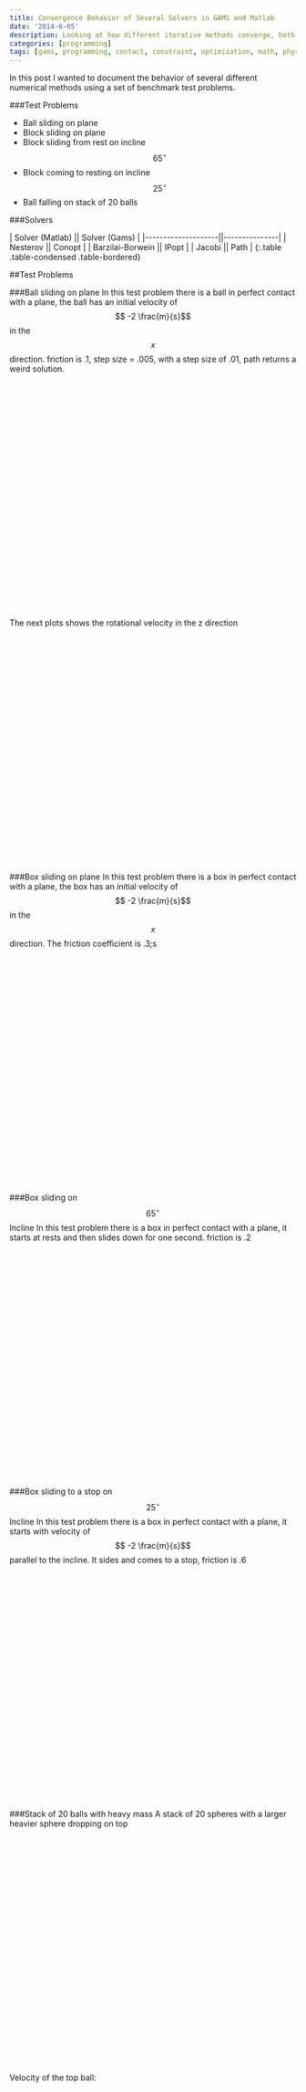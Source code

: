 ```yaml
---
title: Convergence Behavior of Several Solvers in GAMS and Matlab
date: '2014-6-05'
description: Looking at how different iterative methods converge, both in gams and in matlab
categories: [programming]
tags: [gams, programming, contact, constraint, optimization, math, physics]
---
```



In this post I wanted to document the behavior of several different numerical methods using a set of benchmark test problems. 

###Test Problems

 - Ball sliding on plane
 - Block sliding on plane
 - Block sliding from rest on incline $$65^\circ$$
 - Block coming to resting on incline $$25^\circ$$
 - Ball falling on stack of 20 balls

###Solvers

| Solver (Matlab)    || Solver (Gams) |
|--------------------||---------------|
| Nesterov           || Conopt        |
| Barzilai-Borwein   || IPopt         |
| Jacobi             || Path          |
{:.table .table-condensed .table-bordered}

##Test Problems

###Ball sliding on plane
In this test problem there is a ball in perfect contact with a plane, the ball has an initial velocity of $$ -2 \frac{m}{s}$$ in the $$x$$ direction. friction is .1, step size = .005, with a step size of .01, path returns a weird solution.

<script type="text/javascript">
$(function () {
        $('#ball_rolling_vx').highcharts({
        	chart: {zoomType: 'xy'},
            title: {
                text: 'Ball X Velocity',
                x: -20 //center
            },
            subtitle: {
                text: 'Chrono::Engine - Matlab Interface',
                x: -20
            },
            xAxis: {
            	title: {text: 'Time [s]'},
                categories: [0.01,0.02,0.03,0.04,0.05,0.06,0.07,0.08,0.09,0.1,0.11,0.12,0.13,0.14,0.15,0.16,0.17,0.18,0.19,0.2,0.21,0.22,0.23,0.24,0.25,0.26,0.27,0.28,0.29,0.3,0.31,0.32,0.33,0.34,0.35,0.36,0.37,0.38,0.39,0.4,0.41,0.42,0.43,0.44,0.45,0.46,0.47,0.48,0.49,0.5,0.51,0.52,0.53,0.54,0.55,0.56,0.57,0.58,0.59,0.6,0.61,0.62,0.63,0.64,0.65,0.66,0.67,0.68,0.69,0.7,0.71,0.72,0.73,0.74,0.75,0.76,0.77,0.78,0.79,0.8,0.81,0.82,0.83,0.84,0.85,0.86,0.87,0.88,0.89,0.9,0.91,0.92,0.93,0.94,0.95,0.96,0.97,0.98,0.99,1.0],
                labels:{
                step: 4, // this will show every second label
                maxStaggerLines: 1
            }
            },
            yAxis: {
                title: {text: 'Velocity [m/s]'},
                plotLines: [{
                    value: 0,
                    width: 1,
                    color: '#808080'
                }]
            },
            tooltip: {valueSuffix: 'm/s'},
            legend: {
                layout: 'horizontal',
                align: 'center',
                verticalAlign: 'bottom',
                borderWidth: 0
            },

            series: [{
                name: 'Nesterov',
                color: '#556270',
                marker : {enabled : true,radius : 3},
                data: [1.97672,1.97672,1.97672,1.97672,1.95668,1.94639,1.93657,1.92676,1.91696,1.90715,1.89733,1.88753,1.87772,1.86791,1.8581,1.84829,1.83847,1.82867,1.81885,1.80904,1.79923,1.78942,1.77961,1.76981,1.75999,1.75019,1.74037,1.73056,1.72075,1.71428,1.71428,1.71428,1.71428,1.71428,1.71428,1.71428,1.71428,1.71428,1.71428,1.71428,1.71428,1.71428,1.71428,1.71428,1.71428,1.71428,1.71428,1.71428,1.71428,1.71428,1.71428,1.71428,1.71428,1.71428,1.71428,1.71428,1.71428,1.71428,1.71428,1.71428,1.71428,1.71428,1.71428,1.71428,1.71428,1.71428,1.71428,1.71428,1.71428,1.71427,1.71427,1.71427,1.71427,1.71427,1.71427,1.71427,1.71427,1.71427,1.71427,1.71427,1.71427,1.71427,1.71427,1.71427,1.71427,1.71427,1.71427,1.71427,1.71427,1.71427,1.71427,1.71427,1.71427,1.71427,1.71427,1.71427,1.71427,1.71427,1.71427,1.71427]
            }, {
            	name: 'Mosek',
                color: '#C7F464',
                marker : {enabled : true,radius : 3},
                data: [1.97672,1.97672,1.97672,1.97672,1.95669,1.94638,1.93657,1.92676,1.91696,1.90714,1.89734,1.88752,1.87772,1.86791,1.8581,1.84829,1.83847,1.82867,1.81885,1.80904,1.79923,1.78942,1.77961,1.7698,1.75999,1.75018,1.74037,1.73056,1.72075,1.71428,1.71428,1.71428,1.71428,1.71428,1.71428,1.71428,1.71428,1.71428,1.71428,1.71428,1.71428,1.71428,1.71428,1.71428,1.71428,1.71428,1.71428,1.71428,1.71428,1.71428,1.71428,1.71428,1.71428,1.71428,1.71428,1.71428,1.71428,1.71428,1.71428,1.71428,1.71428,1.71428,1.71428,1.71428,1.71428,1.71428,1.71428,1.71428,1.71428,1.71427,1.71427,1.71427,1.71427,1.71427,1.71427,1.71427,1.71427,1.71427,1.71427,1.71427,1.71427,1.71427,1.71427,1.71427,1.71427,1.71427,1.71427,1.71427,1.71427,1.71427,1.71427,1.71427,1.71427,1.71427,1.71427,1.71427,1.71427,1.71427,1.71427,1.71427]
            }, {
                name: 'Gurobi',
                color: '#4ECDC4',
                marker : {enabled : true,radius : 3},
                data: [1.97673,1.97673,1.97673,1.97673,1.95675,1.94636,1.93661,1.92671,1.91695,1.90717,1.89734,1.88753,1.87771,1.86794,1.8581,1.84829,1.8385,1.82865,1.8188,1.80907,1.79923,1.7894,1.77952,1.76987,1.75998,1.7502,1.74034,1.73049,1.72078,1.71427,1.71428,1.71428,1.71428,1.71428,1.71428,1.71428,1.71428,1.71428,1.71428,1.71428,1.71428,1.71428,1.71428,1.71428,1.71428,1.71428,1.71428,1.71428,1.71428,1.71428,1.71428,1.71428,1.71428,1.71428,1.71428,1.71428,1.71428,1.71428,1.71428,1.71428,1.71428,1.71428,1.71428,1.71428,1.71428,1.71428,1.71428,1.71428,1.71428,1.71427,1.71427,1.71427,1.71427,1.71427,1.71427,1.71427,1.71427,1.71427,1.71427,1.71427,1.71427,1.71427,1.71427,1.71427,1.71427,1.71427,1.71427,1.71427,1.71427,1.71427,1.71427,1.71427,1.71427,1.71427,1.71427,1.71427,1.71427,1.71427,1.71427,1.71427]
            }, {
                name: 'Conopt',
                color: '#FF6B6B',
                marker : {enabled : true,radius : 3},
                data: [1.97672,1.97669,1.97665,1.97662,1.94891,1.94889,1.92854,1.9285,1.91082,1.91079,1.88579,1.88575,1.88571,1.86805,1.85191,1.85187,1.83968,1.83138,1.82023,1.81155,1.80072,1.79176,1.78118,1.77201,1.76162,1.74948,1.73981,1.73,1.72019,1.71428,1.71428,1.71428,1.71428,1.71428,1.71428,1.71428,1.71428,1.71428,1.71428,1.71428,1.71428,1.71428,1.71428,1.71428,1.71428,1.71428,1.71428,1.71428,1.71428,1.71428,1.71428,1.71428,1.71428,1.71428,1.71428,1.71428,1.71428,1.71428,1.71428,1.71428,1.71428,1.71428,1.71428,1.71428,1.71428,1.71428,1.71428,1.71427,1.71427,1.71427,1.71427,1.71427,1.71427,1.71427,1.71427,1.71427,1.71427,1.71427,1.71427,1.71427,1.71427,1.71427,1.71427,1.71427,1.71427,1.71427,1.71427,1.71427,1.71427,1.71427,1.71427,1.71427,1.71427,1.71427,1.71427,1.71427,1.71427,1.71427,1.71427,1.71427]
            }, {
              name: 'Ipopt',
                color: '#ECD078',
                marker : {enabled : true,radius : 3},
                data: [1.97672,1.9767,1.97668,1.97666,1.94896,1.94894,1.9286,1.92858,1.9109,1.91088,1.8859,1.88588,1.88586,1.86817,1.8521,1.85208,1.8398,1.83161,1.82037,1.81179,1.8009,1.79201,1.78138,1.77226,1.76182,1.74971,1.74004,1.73023,1.72042,1.71428,1.71428,1.71428,1.71428,1.71428,1.71428,1.71428,1.71428,1.71428,1.71428,1.71428,1.71428,1.71428,1.71428,1.71428,1.71428,1.71428,1.71428,1.71428,1.71428,1.71427,1.71427,1.71427,1.71427,1.71427,1.71427,1.71427,1.71427,1.71427,1.71427,1.71427,1.71427,1.71427,1.71427,1.71427,1.71427,1.71427,1.71427,1.71427,1.71427,1.71427,1.71427,1.71427,1.71427,1.71427,1.71427,1.71427,1.71427,1.71427,1.71427,1.71427,1.71427,1.71427,1.71427,1.71427,1.71427,1.71427,1.71427,1.71427,1.71427,1.71427,1.71427,1.71427,1.71427,1.71427,1.71427,1.71427,1.71427,1.71427,1.71427,1.71427]
            }, {
                name: 'Path',
                color: '#FFFFFF',
                marker : {enabled : true,radius : 3},
                data: [1.97672,1.97672,1.97672,1.97671,1.95667,1.94638,1.93657,1.92676,1.91694,1.90714,1.89733,1.88752,1.87771,1.8679,1.85809,1.84827,1.83846,1.82865,1.81885,1.80903,1.79922,1.78941,1.7796,1.76979,1.75998,1.75017,1.74036,1.73055,1.72074,1.71428,1.71428,1.71428,1.71428,1.71428,1.71428,1.71428,1.71428,1.71428,1.71428,1.71428,1.71428,1.71428,1.71428,1.71428,1.71428,1.71428,1.71428,1.71428,1.71428,1.71428,1.71428,1.71428,1.71428,1.71428,1.71428,1.71428,1.71428,1.71428,1.71428,1.71428,1.71428,1.71428,1.71427,1.71427,1.71427,1.71427,1.71427,1.71427,1.71427,1.71427,1.71427,1.71427,1.71427,1.71427,1.71427,1.71427,1.71427,1.71427,1.71427,1.71427,1.71427,1.71427,1.71427,1.71427,1.71427,1.71427,1.71427,1.71427,1.71427,1.71427,1.71427,1.71427,1.71427,1.71427,1.71427,1.71427,1.71427,1.71427,1.71427,1.71427]
            }

            ]
        });
    });
</script>
<div id="ball_rolling_vx" style="min-width: 310px; height: 400px; margin: 0 auto"></div>


The next plots shows the rotational velocity in the z direction

<script type="text/javascript">
$(function () {
        $('#ball_rolling_wz').highcharts({
        	chart: {zoomType: 'xy'},
            title: {
                text: 'Ball Rotational Velocity',
                x: -20 //center
            },
            subtitle: {
                text: 'Chrono::Engine - Matlab Interface',
                x: -20
            },
            xAxis: {
            	title: {text: 'Time [s]'},
                categories: [0.01,0.02,0.03,0.04,0.05,0.06,0.07,0.08,0.09,0.1,0.11,0.12,0.13,0.14,0.15,0.16,0.17,0.18,0.19,0.2,0.21,0.22,0.23,0.24,0.25,0.26,0.27,0.28,0.29,0.3,0.31,0.32,0.33,0.34,0.35,0.36,0.37,0.38,0.39,0.4,0.41,0.42,0.43,0.44,0.45,0.46,0.47,0.48,0.49,0.5,0.51,0.52,0.53,0.54,0.55,0.56,0.57,0.58,0.59,0.6,0.61,0.62,0.63,0.64,0.65,0.66,0.67,0.68,0.69,0.7,0.71,0.72,0.73,0.74,0.75,0.76,0.77,0.78,0.79,0.8,0.81,0.82,0.83,0.84,0.85,0.86,0.87,0.88,0.89,0.9,0.91,0.92,0.93,0.94,0.95,0.96,0.97,0.98,0.99,1.0],
                labels:{
                step: 4, // this will show every second label
                maxStaggerLines: 1
            }
            },
            yAxis: {
                title: {text: 'Velocity [m/s]'},
                plotLines: [{
                    value: 0,
                    width: 1,
                    color: '#808080'
                }]
            },
            tooltip: {valueSuffix: 'm/s'},
            legend: {
                layout: 'horizontal',
                align: 'center',
                verticalAlign: 'bottom',
                borderWidth: 0
            },

            series: [{
                name: 'Nesterov',
                color: '#556270',
                marker : {enabled : true,radius : 3},
                data: [-0.139654,-0.139654,-0.139654,-0.139654,-0.259903,-0.321678,-0.380548,-0.439421,-0.498259,-0.557105,-0.615985,-0.674837,-0.73368,-0.792542,-0.851381,-0.910269,-0.96913,-1.02798,-1.08685,-1.14572,-1.20457,-1.26344,-1.32228,-1.38113,-1.44001,-1.49885,-1.55777,-1.61658,-1.67544,-1.71428,-1.71428,-1.71428,-1.71428,-1.71428,-1.71428,-1.71428,-1.71428,-1.71428,-1.71428,-1.71428,-1.71428,-1.71428,-1.71428,-1.71428,-1.71428,-1.71428,-1.71428,-1.71428,-1.71428,-1.71428,-1.71428,-1.71428,-1.71428,-1.71428,-1.71428,-1.71428,-1.71428,-1.71428,-1.71428,-1.71428,-1.71428,-1.71428,-1.71428,-1.71428,-1.71428,-1.71428,-1.71428,-1.71428,-1.71428,-1.71427,-1.71427,-1.71427,-1.71427,-1.71427,-1.71427,-1.71427,-1.71427,-1.71427,-1.71427,-1.71427,-1.71427,-1.71427,-1.71427,-1.71427,-1.71427,-1.71427,-1.71427,-1.71427,-1.71427,-1.71427,-1.71427,-1.71427,-1.71427,-1.71427,-1.71427,-1.71427,-1.71427,-1.71427,-1.71427,-1.71427]
            }, {
            	name: 'Mosek',
                color: '#C7F464',
                marker : {enabled : true,radius : 3},
                data: [-0.139662,-0.139662,-0.139662,-0.139663,-0.259881,-0.321698,-0.380555,-0.439415,-0.498253,-0.557135,-0.615975,-0.674839,-0.733695,-0.792529,-0.851394,-0.910216,-0.969131,-1.02798,-1.08685,-1.14572,-1.20457,-1.26344,-1.32228,-1.38114,-1.44002,-1.49887,-1.55774,-1.61658,-1.67544,-1.71428,-1.71428,-1.71428,-1.71428,-1.71428,-1.71428,-1.71428,-1.71428,-1.71428,-1.71428,-1.71428,-1.71428,-1.71428,-1.71428,-1.71428,-1.71428,-1.71428,-1.71428,-1.71428,-1.71428,-1.71428,-1.71428,-1.71428,-1.71428,-1.71428,-1.71428,-1.71428,-1.71428,-1.71428,-1.71428,-1.71428,-1.71428,-1.71428,-1.71428,-1.71428,-1.71428,-1.71428,-1.71428,-1.71428,-1.71428,-1.71427,-1.71427,-1.71427,-1.71427,-1.71427,-1.71427,-1.71427,-1.71427,-1.71427,-1.71427,-1.71427,-1.71427,-1.71427,-1.71427,-1.71427,-1.71427,-1.71427,-1.71427,-1.71427,-1.71427,-1.71427,-1.71427,-1.71427,-1.71427,-1.71427,-1.71427,-1.71427,-1.71427,-1.71427,-1.71427,-1.71427]
            }, {
                name: 'Gurobi',
                color: '#4ECDC4',
                marker : {enabled : true,radius : 3},
                data: [-0.139638,-0.139638,-0.13964,-0.139641,-0.259478,-0.321856,-0.380336,-0.43972,-0.498311,-0.556994,-0.615928,-0.674833,-0.73373,-0.792328,-0.851374,-0.910241,-0.968971,-1.02806,-1.08719,-1.14554,-1.20461,-1.26356,-1.32284,-1.38072,-1.4401,-1.49876,-1.55791,-1.61703,-1.67532,-1.71432,-1.71428,-1.71428,-1.71428,-1.71428,-1.71428,-1.71428,-1.71428,-1.71428,-1.71428,-1.71428,-1.71428,-1.71428,-1.71428,-1.71428,-1.71428,-1.71428,-1.71428,-1.71428,-1.71428,-1.71428,-1.71428,-1.71428,-1.71428,-1.71428,-1.71428,-1.71428,-1.71428,-1.71428,-1.71428,-1.71428,-1.71428,-1.71428,-1.71428,-1.71428,-1.71428,-1.71428,-1.71428,-1.71428,-1.71428,-1.71427,-1.71427,-1.71427,-1.71427,-1.71427,-1.71427,-1.71427,-1.71427,-1.71427,-1.71427,-1.71427,-1.71427,-1.71427,-1.71427,-1.71427,-1.71427,-1.71427,-1.71427,-1.71427,-1.71427,-1.71427,-1.71427,-1.71427,-1.71427,-1.71427,-1.71427,-1.71427,-1.71427,-1.71427,-1.71427,-1.71427]
            }, {
                name: 'Conopt',
                color: '#FF6B6B',
                marker : {enabled : true,radius : 3},
                data: [-0.139654,-0.139872,-0.14009,-0.140308,-0.306563,-0.306684,-0.428757,-0.42898,-0.535071,-0.535276,-0.685242,-0.685478,-0.685714,-0.79171,-0.888538,-0.888746,-0.961913,-1.01167,-1.07861,-1.13066,-1.19565,-1.24939,-1.31287,-1.3679,-1.43024,-1.50311,-1.56111,-1.61996,-1.67883,-1.71428,-1.71428,-1.71428,-1.71428,-1.71428,-1.71428,-1.71428,-1.71428,-1.71428,-1.71428,-1.71428,-1.71428,-1.71428,-1.71428,-1.71428,-1.71428,-1.71428,-1.71428,-1.71428,-1.71428,-1.71428,-1.71428,-1.71428,-1.71428,-1.71428,-1.71428,-1.71428,-1.71428,-1.71428,-1.71428,-1.71428,-1.71428,-1.71428,-1.71428,-1.71428,-1.71428,-1.71428,-1.71428,-1.71427,-1.71427,-1.71427,-1.71427,-1.71427,-1.71427,-1.71427,-1.71427,-1.71427,-1.71427,-1.71427,-1.71427,-1.71427,-1.71427,-1.71427,-1.71427,-1.71427,-1.71427,-1.71427,-1.71427,-1.71427,-1.71427,-1.71427,-1.71427,-1.71427,-1.71427,-1.71427,-1.71427,-1.71427,-1.71427,-1.71427,-1.71427,-1.71427]
            }, {
              name: 'Ipopt',
                color: '#ECD078',
                marker : {enabled : true,radius : 3},
                data: [-0.139654,-0.139774,-0.139894,-0.140014,-0.306227,-0.306347,-0.428409,-0.428529,-0.534589,-0.534709,-0.684578,-0.684698,-0.684818,-0.790922,-0.88739,-0.88751,-0.961163,-1.01028,-1.07771,-1.12923,-1.19458,-1.24792,-1.31169,-1.36638,-1.42902,-1.50169,-1.55968,-1.61858,-1.67743,-1.71428,-1.71428,-1.71428,-1.71428,-1.71428,-1.71428,-1.71428,-1.71428,-1.71428,-1.71428,-1.71428,-1.71428,-1.71428,-1.71428,-1.71428,-1.71428,-1.71428,-1.71427,-1.71428,-1.71428,-1.71427,-1.71427,-1.71427,-1.71427,-1.71427,-1.71427,-1.71427,-1.71427,-1.71427,-1.71427,-1.71427,-1.71427,-1.71427,-1.71427,-1.71427,-1.71427,-1.71427,-1.71427,-1.71427,-1.71427,-1.71427,-1.71427,-1.71427,-1.71427,-1.71427,-1.71427,-1.71427,-1.71427,-1.71427,-1.71427,-1.71427,-1.71427,-1.71427,-1.71427,-1.71427,-1.71427,-1.71427,-1.71427,-1.71427,-1.71427,-1.71427,-1.71427,-1.71427,-1.71427,-1.71427,-1.71427,-1.71427,-1.71427,-1.71427,-1.71427,-1.71427]
            }, {
                name: 'Path',
                color: '#FFFFFF',
                marker : {enabled : true,radius : 3},
                data: [-0.139654,-0.139675,-0.139696,-0.139717,-0.259975,-0.321733,-0.38058,-0.439452,-0.498344,-0.557177,-0.616031,-0.674883,-0.733753,-0.792601,-0.851467,-0.910328,-0.96919,-1.02805,-1.0869,-1.14577,-1.20465,-1.2635,-1.32234,-1.38123,-1.44008,-1.49894,-1.5578,-1.61666,-1.6755,-1.71428,-1.71428,-1.71428,-1.71428,-1.71428,-1.71428,-1.71428,-1.71428,-1.71428,-1.71428,-1.71428,-1.71428,-1.71428,-1.71428,-1.71428,-1.71428,-1.71428,-1.71428,-1.71428,-1.71428,-1.71428,-1.71428,-1.71428,-1.71428,-1.71428,-1.71428,-1.71428,-1.71428,-1.71428,-1.71428,-1.71428,-1.71428,-1.71428,-1.71427,-1.71427,-1.71427,-1.71427,-1.71427,-1.71427,-1.71427,-1.71427,-1.71427,-1.71427,-1.71427,-1.71427,-1.71427,-1.71427,-1.71427,-1.71427,-1.71427,-1.71427,-1.71427,-1.71427,-1.71427,-1.71427,-1.71427,-1.71427,-1.71427,-1.71427,-1.71427,-1.71427,-1.71427,-1.71427,-1.71427,-1.71427,-1.71427,-1.71427,-1.71427,-1.71427,-1.71427,-1.71427]
            }

            ]
        });
    });
</script>
<div id="ball_rolling_wz" style="min-width: 310px; height: 400px; margin: 0 auto"></div>


###Box sliding on plane
In this test problem there is a box in perfect contact with a plane, the box has an initial velocity of $$ -2 \frac{m}{s}$$ in the $$x$$ direction. The friction coefficient is .3;s



<script type="text/javascript">
$(function () {
        $('#block_sliding_vx').highcharts({
        	chart: {zoomType: 'xy'},
            title: {
                text: 'Block X Velocity',
                x: -20 //center
            },
            subtitle: {
                text: 'Chrono::Engine - Matlab Interface',
                x: -20
            },
            xAxis: {
            	title: {text: 'Time [s]'},
                categories: [0.01,0.02,0.03,0.04,0.05,0.06,0.07,0.08,0.09,0.1,0.11,0.12,0.13,0.14,0.15,0.16,0.17,0.18,0.19,0.2,0.21,0.22,0.23,0.24,0.25,0.26,0.27,0.28,0.29,0.3,0.31,0.32,0.33,0.34,0.35,0.36,0.37,0.38,0.39,0.4,0.41,0.42,0.43,0.44,0.45,0.46,0.47,0.48,0.49,0.5,0.51,0.52,0.53,0.54,0.55,0.56,0.57,0.58,0.59,0.6,0.61,0.62,0.63,0.64,0.65,0.66,0.67,0.68,0.69,0.7,0.71,0.72,0.73,0.74,0.75,0.76,0.77,0.78,0.79,0.8,0.81,0.82,0.83,0.84,0.85,0.86,0.87,0.88,0.89,0.9,0.91,0.92,0.93,0.94,0.95,0.96,0.97,0.98,0.99,1.0],
                labels:{
                step: 4, // this will show every second label
                maxStaggerLines: 1
            }
            },
            yAxis: {
                title: {text: 'Velocity [m/s]'},
                plotLines: [{
                    value: 0,
                    width: 1,
                    color: '#808080'
                }]
            },
            tooltip: {valueSuffix: 'm/s'},
            legend: {
                layout: 'horizontal',
                align: 'center',
                verticalAlign: 'bottom',
                borderWidth: 0
            },

            series: [{
                name: 'Nesterov',
                color: '#556270',
                marker : {enabled : true,radius : 3},
                data: [1.82136,1.82136,1.82136,1.82136,1.82136,1.82136,1.82136,1.82136,1.82136,1.82136,1.82136,1.71433,1.6338,1.60402,1.57459,1.54516,1.51573,1.4863,1.45687,1.42744,1.39801,1.36858,1.33915,1.30972,1.28029,1.25086,1.22143,1.192,1.16257,1.13314,1.10371,1.07428,1.04485,1.01542,0.985994,0.956559,0.927125,0.897697,0.868269,0.838841,0.809407,0.779979,0.750551,0.721116,0.691688,0.66226,0.632832,0.603398,0.57397,0.544542,0.515108,0.48568,0.456252,0.426824,0.397389,0.367955,0.338527,0.309099,0.279671,0.250236,0.220809,0.191381,0.161946,0.132518,0.10309,0.0736623,0.0442344,0.0147999,2.04E-10,8.50E-12,-7.55E-11,1.58E-11,1.54E-14,8.40E-15,4.65E-15,-1.89E-14,4.71E-11,-3.15E-11,-3.41E-19,-1.53E-13,1.98E-13,-2.12E-16,-2.00E-14,8.39E-14,-2.98E-15,-1.55E-12,-1.90E-14,-5.90E-13,-2.92E-13,8.89E-18,2.12E-13,-2.53E-15,-7.30E-13,-1.45E-14,-6.59E-13,-1.25E-15,-2.76E-11,6.77E-13,-1.34E-12,-4.11E-12]
            }, {
            	name: 'Mosek',
                color: '#C7F464',
                marker : {enabled : true,radius : 3},
                data: [1.82136,1.82136,1.82136,1.82136,1.82136,1.82136,1.82136,1.82136,1.82136,1.82136,1.82136,1.71436,1.63382,1.60402,1.57459,1.54516,1.51573,1.4863,1.45687,1.42744,1.39801,1.36858,1.33915,1.30972,1.28029,1.25086,1.22143,1.192,1.16257,1.13314,1.1037,1.07427,1.04485,1.01542,0.98599,0.956559,0.927131,0.897703,0.868269,0.838841,0.809413,0.779978,0.75055,0.721122,0.691688,0.66226,0.632825,0.603397,0.57397,0.544535,0.515107,0.485679,0.456245,0.426816,0.397389,0.367961,0.338526,0.309098,0.27967,0.250243,0.220808,0.19138,0.161946,0.132524,0.103083,0.0736619,0.0442275,0.0148009,2.06E-07,7.26E-13,-1.12E-15,-9.14E-16,7.87E-16,2.07E-15,-3.81E-17,3.18E-15,6.31E-15,3.55E-15,-3.96E-15,-2.23E-15,2.58E-15,-3.57E-15,-2.83E-15,6.65E-17,2.47E-15,5.27E-15,-5.67E-15,3.16E-15,2.07E-15,2.43E-16,5.22E-15,8.81E-16,3.06E-15,1.33E-15,-4.24E-15,-6.44E-15,4.95E-17,-1.72E-15,-2.06E-17,-1.77E-15]
            }, {
                name: 'Gurobi',
                color: '#4ECDC4',
                marker : {enabled : true,radius : 3},
                data: [1.82E+00,1.82E+00,1.82E+00,1.82E+00,1.82E+00,1.82E+00,1.82E+00,1.82E+00,1.82E+00,1.82E+00,1.82E+00,1.72E+00,1.63E+00,1.60E+00,1.57E+00,1.55E+00,1.52E+00,1.49E+00,1.46E+00,1.43E+00,1.40E+00,1.37E+00,1.34E+00,1.31E+00,1.28E+00,1.25E+00,1.22E+00,1.19E+00,1.16E+00,1.13E+00,1.10E+00,1.07E+00,1.04E+00,1.02E+00,9.86E-01,9.56E-01,9.27E-01,8.98E-01,8.68E-01,8.39E-01,8.10E-01,7.80E-01,7.51E-01,7.21E-01,6.92E-01,6.62E-01,6.33E-01,6.04E-01,5.74E-01,5.44E-01,5.15E-01,4.86E-01,4.56E-01,4.27E-01,3.97E-01,3.68E-01,3.39E-01,3.09E-01,2.80E-01,2.50E-01,2.21E-01,1.91E-01,1.62E-01,1.33E-01,1.03E-01,7.37E-02,4.41E-02,1.48E-02,4.63E-05,3.19E-08,1.29E-12,9.98E-17,5.58E-18,2.89E-18,-2.06E-18,4.70E-18,5.44E-18,7.58E-18,7.30E-18,7.23E-19,5.02E-18,3.19E-18,-2.83E-18,6.42E-18,1.22E-18,2.92E-18,4.58E-18,-3.60E-19,-2.36E-18,7.66E-18,1.09E-16,4.16E-18,4.40E-18,8.77E-18,-8.85E-18,3.84E-18,9.91E-18,6.92E-18,1.35E-18,3.22E-20]
            }, {
                name: 'Conopt',
                color: '#FF6B6B',
                marker : {enabled : true,radius : 3},
                data: [1.82136,1.82122,1.82107,1.82092,1.82078,1.82063,1.82048,1.82034,1.82019,1.82004,1.8199,1.81975,1.54886,1.54878,1.5487,1.54861,1.54853,1.54845,1.5191,1.44591,1.40154,1.32267,1.32254,1.29813,1.29799,1.29786,1.20553,1.15616,1.15614,1.11387,1.11372,1.08497,1.05986,0.947364,0.947213,0.947062,0.943094,0.919588,0.8917,0.801324,0.790503,0.790367,0.787411,0.711705,0.707918,0.699467,0.590085,0.59005,0.578365,0.57729,0.499152,0.499121,0.497737,0.435822,0.38523,0.385208,0.357728,0.319734,0.286612,0.255337,0.255034,0.20555,0.169272,0.145143,0.111503,0.0851146,0.0617668,0.0323927,2.99E-03,7.37E-12,3.16E-11,-4.44E-10,5.15E-10,4.45E-10,7.25E-10,6.22E-10,8.70E-10,7.44E-10,9.70E-10,8.27E-10,1.04E-09,8.85E-10,1.08E-09,9.25E-10,1.12E-09,9.52E-10,1.14E-09,9.82E-10,1.52E-09,1.31E-09,1.79E-09,1.53E-09,1.97E-09,1.68E-09,2.10E-09,1.79E-09,2.18E-09,1.86E-09,2.24E-09,1.91E-09]
            }, {
              name: 'Ipopt',
                color: '#ECD078',
                marker : {enabled : true,radius : 3},
                data: [1.82136,1.82128,1.8212,1.82112,1.82104,1.82096,1.82088,1.8208,1.82072,1.82064,1.82056,1.71166,1.58145,1.58137,1.58129,1.58121,1.50182,1.50174,1.45029,1.4183,1.41822,1.35762,1.31989,1.31981,1.2914,1.24988,1.2087,1.16029,1.16021,1.16013,1.09183,1.09175,1.00909,0.981557,0.981477,0.953273,0.953193,0.860508,0.860428,0.835481,0.814405,0.787876,0.751938,0.721499,0.688255,0.642061,0.641981,0.598823,0.557904,0.538934,0.513841,0.483227,0.438064,0.41997,0.398549,0.346707,0.346627,0.30469,0.262633,0.255957,0.221893,0.18605,0.158334,0.128919,0.0994912,0.0700566,0.0406286,0.0112005,1.07E-14,-6.67E-16,-6.58E-16,-6.62E-16,-6.73E-16,-6.60E-16,-6.55E-16,-6.71E-16,-6.50E-16,-6.64E-16,-6.49E-16,-6.52E-16,-6.64E-16,-6.75E-16,-6.72E-16,-6.51E-16,-6.69E-16,-6.51E-16,-6.56E-16,-6.58E-16,-6.47E-16,-6.58E-16,-6.57E-16,-6.59E-16,-6.44E-16,-6.53E-16,-6.55E-16,-6.57E-16,-6.53E-16,-6.62E-16,-6.62E-16,-6.72E-16]
            }, {
  				name: 'Path',
                color: '#FFFFFF',
                marker : {enabled : true,radius : 3},
                data: [1.82E+00,1.82E+00,1.82E+00,1.82E+00,1.82E+00,1.82E+00,1.82E+00,1.82E+00,1.82E+00,1.82E+00,1.82E+00,1.71E+00,1.63E+00,1.60E+00,1.57E+00,1.54E+00,1.52E+00,1.49E+00,1.46E+00,1.43E+00,1.40E+00,1.37E+00,1.34E+00,1.31E+00,1.28E+00,1.25E+00,1.22E+00,1.19E+00,1.16E+00,1.13E+00,1.10E+00,1.07E+00,1.04E+00,1.02E+00,9.86E-01,9.56E-01,9.27E-01,8.97E-01,8.68E-01,8.39E-01,8.09E-01,7.80E-01,7.50E-01,7.21E-01,6.91E-01,6.62E-01,6.33E-01,6.03E-01,5.74E-01,5.44E-01,5.15E-01,4.85E-01,4.56E-01,4.27E-01,3.97E-01,3.68E-01,3.38E-01,3.09E-01,2.79E-01,2.50E-01,2.21E-01,1.91E-01,1.62E-01,1.02E-01,7.11E-02,4.12E-02,1.17E-02,0.00E+00,0.00E+00,0.00E+00,0.00E+00,0.00E+00,0.00E+00,0.00E+00,0.00E+00,0.00E+00,0.00E+00,0.00E+00,0.00E+00,0.00E+00,0.00E+00,0.00E+00,0.00E+00,0.00E+00,0.00E+00,0.00E+00,0.00E+00,0.00E+00,0.00E+00,0.00E+00,0.00E+00,0.00E+00,0.00E+00,0.00E+00,0.00E+00,0.00E+00,0.00E+00,0.00E+00,0.00E+00,0.00E+00]
            }

            ]
        });
    });
</script>
<div id="block_sliding_vx" style="min-width: 310px; height: 400px; margin: 0 auto"></div>


###Box sliding on $$65^\circ$$ Incline
In this test problem there is a box in perfect contact with a plane, it starts at rests and then slides down for one second. friction is .2



<script type="text/javascript">
$(function () {
        $('#block_65inlcine_vx').highcharts({
        	chart: {zoomType: 'xy'},
            title: {
                text: 'Block Velocity Magnitude',
                x: -20 //center
            },
            subtitle: {
                text: 'Chrono::Engine - Matlab Interface',
                x: -20
            },
            xAxis: {
            	title: {text: 'Time [s]'},
                categories: [0.01,0.02,0.03,0.04,0.05,0.06,0.07,0.08,0.09,0.1,0.11,0.12,0.13,0.14,0.15,0.16,0.17,0.18,0.19,0.2,0.21,0.22,0.23,0.24,0.25,0.26,0.27,0.28,0.29,0.3,0.31,0.32,0.33,0.34,0.35,0.36,0.37,0.38,0.39,0.4,0.41,0.42,0.43,0.44,0.45,0.46,0.47,0.48,0.49,0.5,0.51,0.52,0.53,0.54,0.55,0.56,0.57,0.58,0.59,0.6,0.61,0.62,0.63,0.64,0.65,0.66,0.67,0.68,0.69,0.7,0.71,0.72,0.73,0.74,0.75,0.76,0.77,0.78,0.79,0.8,0.81,0.82,0.83,0.84,0.85,0.86,0.87,0.88,0.89,0.9,0.91,0.92,0.93,0.94,0.95,0.96,0.97,0.98,0.99,1],
                labels:{
                step: 4, // this will show every second label
                maxStaggerLines: 1
            }
            },
            yAxis: {
                title: {text: 'Velocity [m/s]'},
                plotLines: [{
                    value: 0,
                    width: 1,
                    color: '#808080'
                }]
            },
            tooltip: {valueSuffix: 'm/s'},
            legend: {
                layout: 'horizontal',
                align: 'center',
                verticalAlign: 'bottom',
                borderWidth: 0
            },

            series: [{
                name: 'Nesterov',
                color: '#556270',
                marker : {enabled : true,radius : 3},
                data: [0.0395257,0.119586,0.200096,0.280666,0.361254,0.441853,0.522457,0.60307,0.683673,0.764294,0.844902,0.925528,1.00613,1.08676,1.16736,1.24798,1.32858,1.40922,1.48982,1.57044,1.65106,1.73167,1.81229,1.8929,1.97352,2.05414,2.13475,2.21537,2.29599,2.3766,2.45741,2.54102,2.61595,2.70113,2.77882,2.86033,2.93792,3.02226,3.10288,3.18387,3.26327,3.34762,3.42422,3.50491,3.58897,3.66653,3.74709,3.83071,3.90189,3.98345,4.06938,4.15712,4.23105,4.31025,4.39433,4.47262,4.55325,4.63387,4.7145,4.79511,4.87573,4.95264,5.03731,5.12269,5.18804,5.27663,5.36123,5.44872,5.5192,5.60155,5.68471,5.76054,5.84448,5.92235,6.00343,6.08847,6.16288,6.24767,6.32683,6.40444,6.48885,6.56927,6.65032,6.72982,6.81404,6.88397,6.96497,7.04961,7.13851,7.22137,7.3015,7.35151,7.43979,7.52499,7.61327,7.69866,7.78616,7.87276,7.95973,8.01985]
            }, {
            	name: 'Mosek',
                color: '#C7F464',
                marker : {enabled : true,radius : 3},
                data: [0.039526,0.119587,0.200094,0.280664,0.36125,0.441857,0.522464,0.603073,0.683674,0.764297,0.844898,0.925516,1.00614,1.08675,1.16736,1.24798,1.32859,1.40921,1.48982,1.57044,1.65106,1.73167,1.81229,1.8929,1.97351,2.05414,2.13475,2.21538,2.29598,2.3766,2.45741,2.54103,2.61594,2.70117,2.7788,2.86034,2.94088,3.0216,3.09907,3.18339,3.26441,3.34528,3.42443,3.50562,3.58533,3.6629,3.74756,3.83289,3.89796,3.98642,4.07111,4.15861,4.22661,4.31229,4.38825,4.47297,4.54999,4.63385,4.71412,4.79827,4.86904,4.95044,5.0349,5.12373,5.20114,5.27954,5.35916,5.43742,5.52201,5.60111,5.68275,5.76222,5.84638,5.91692,5.9982,6.08271,6.17162,6.25042,6.32754,6.40712,6.48557,6.56977,6.64917,6.72985,6.81048,6.89091,6.96883,7.05239,7.13301,7.21663,7.29445,7.37763,7.45357,7.53704,7.6152,7.69751,7.77811,7.85542,7.93921,8.01602]
            }, {
                name: 'Gurobi',
                color: '#4ECDC4',
                marker : {enabled : true,radius : 3},
                data: [0.0395259,0.119559,0.200153,0.280702,0.361226,0.441597,0.52249,0.603115,0.683738,0.764271,0.84493,0.925522,1.0061,1.0868,1.16733,1.24794,1.32864,1.40921,1.48983,1.57043,1.65107,1.73169,1.81225,1.89299,1.97351,2.05417,2.13472,2.2154,2.29601,2.37661,2.45748,2.53759,2.61836,2.6963,2.78063,2.86072,2.9418,3.02173,3.09887,3.18296,3.2597,3.34426,3.42131,3.50541,3.59084,3.65682,3.7453,3.82981,3.917,3.9872,4.06985,4.15304,4.22879,4.31286,4.39065,4.47173,4.55677,4.63112,4.71599,4.7917,4.87611,4.95838,5.03624,5.11754,5.198,5.27574,5.35944,5.44502,5.51112,5.59797,5.68518,5.77186,5.84074,5.92559,6.01047,6.07211,6.16065,6.24591,6.33327,6.41987,6.48468,6.57039,6.65538,6.71892,6.80756,6.8924,6.97985,7.05269,7.13171,7.21504,7.29463,7.37822,7.45262,7.53806,7.61527,7.69644,7.78147,7.85855,7.94284,8.01955]
            }, {
                name: 'Conopt',
                color: '#FF6B6B',
                marker : {enabled : true,radius : 3},
                data: [0.0395257,0.123966,0.200129,0.277544,0.364775,0.434957,0.519494,0.608103,0.699187,0.752794,0.837903,0.925528,1.01505,1.106,1.15776,1.23165,1.31765,1.40523,1.49412,1.56879,1.65799,1.74117,1.79785,1.86849,1.95377,2.0403,2.12772,2.21602,2.3051,2.39499,2.48549,2.56906,2.62585,2.67337,2.75979,2.84694,2.91344,2.99924,3.08575,3.17299,3.26079,3.34917,3.41587,3.50378,3.59221,3.68121,3.77066,3.86053,3.95078,3.98227,4.07052,4.15918,4.24827,4.33422,4.41286,4.48441,4.5728,4.62944,4.71694,4.80485,4.89316,4.97733,5.03509,5.12226,5.20976,5.29767,5.38592,5.47452,5.56073,5.60188,5.64474,5.72996,5.81557,5.90148,5.98777,6.07441,6.16146,6.24886,6.33652,6.42448,6.51276,6.55483,6.64191,6.72929,6.81696,6.87218,6.95917,7.04645,7.134,7.22183,7.30992,7.39827,7.48686,7.5757,7.66474,7.75401,7.84349,7.86832,7.95653,8.04497]
            }, {
              name: 'Ipopt',
                color: '#ECD078',
                marker : {enabled : true,radius : 3},
                data: [0.0395256,0.119586,0.197891,0.28504,0.360848,0.45069,0.516816,0.603781,0.693702,0.751901,0.835942,0.922747,1.01161,1.10202,1.15357,1.23982,1.3277,1.41691,1.50722,1.55761,1.631,1.71702,1.80427,1.89258,1.98179,2.07181,2.13898,2.19396,2.28078,2.36849,2.45699,2.52091,2.60857,2.69695,2.75513,2.8422,2.92995,3.01833,3.1073,3.19679,3.28677,3.3772,3.46805,3.51285,3.53723,3.62252,3.70842,3.77836,3.86391,3.95003,4.03669,4.12387,4.21152,4.29962,4.38814,4.47706,4.56636,4.656,4.71672,4.80592,4.89545,4.9853,5.07545,5.16588,5.25659,5.30959,5.39973,5.43303,5.52184,5.56978,5.65757,5.71283,5.77117,5.85687,5.94295,6.0294,6.1162,6.20333,6.29078,6.37854,6.4666,6.52792,6.61556,6.70349,6.7917,6.88017,6.9689,7.05787,7.14708,7.23652,7.32618,7.37199,7.46096,7.55015,7.63955,7.72916,7.81899,7.81204,7.89973,7.98765]
            }, {
  				name: 'Path',
                color: '#FFFFFF',
                marker : {enabled : true,radius : 3},
                data: [0.0395255,0.0764774,0.161518,0.237795,0.318299,0.398904,0.479507,0.560109,0.640713,0.721329,0.801936,0.882546,0.963153,1.04377,1.12438,1.20499,1.28561,1.36622,1.44684,1.52745,1.60806,1.68867,1.76928,1.8499,1.9305,2.01112,2.09174,2.17235,2.25296,2.33357,2.41418,2.49442,2.57561,2.65579,2.73644,2.81462,2.89908,2.97832,3.05905,3.13982,3.22006,3.29806,3.38154,3.46217,3.54278,3.62839,3.69464,3.78136,3.86854,3.95506,4.02407,4.10885,4.19359,4.25567,4.34388,4.42912,4.49316,4.57247,4.64477,4.73116,4.79969,4.88187,4.96807,5.05572,5.08896,5.14603,5.22988,5.31862,5.40431,5.44546,5.49898,5.58612,5.67312,5.48794,5.56086,5.64802,5.73554,5.8197,5.90598,5.99305,6.08039,6.16786,6.2556,6.3435,6.41809,6.50645,6.59489,6.68357,6.77161,6.83189,6.82955,6.91628,7.0028,7.02904,7.1171,7.20542,7.2765,7.36531,7.45436,7.54363]
            }

            ]
        });
    });
</script>
<div id="block_65inlcine_vx" style="min-width: 310px; height: 400px; margin: 0 auto"></div>

###Box sliding to a stop on $$25^\circ$$ Incline
In this test problem there is a box in perfect contact with a plane, it starts with velocity of $$ -2 \frac{m}{s}$$ parallel to the incline. It sides and comes to a stop, friction is .6



<script type="text/javascript">
$(function () {
        $('#block_25incline_v').highcharts({
        	chart: {zoomType: 'xy'},
            title: {
                text: 'Block Velocity Magnitude',
                x: -20 //center
            },
            subtitle: {
                text: 'Chrono::Engine - Matlab Interface',
                x: -20
            },
            xAxis: {
            	title: {text: 'Time [s]'},
                categories: [0.01,0.02,0.03,0.04,0.05,0.06,0.07,0.08,0.09,0.1,0.11,0.12,0.13,0.14,0.15,0.16,0.17,0.18,0.19,0.2,0.21,0.22,0.23,0.24,0.25,0.26,0.27,0.28,0.29,0.3,0.31,0.32,0.33,0.34,0.35,0.36,0.37,0.38,0.39,0.4,0.41,0.42,0.43,0.44,0.45,0.46,0.47,0.48,0.49,0.5,0.51,0.52,0.53,0.54,0.55,0.56,0.57,0.58,0.59,0.6,0.61,0.62,0.63,0.64,0.65,0.66,0.67,0.68,0.69,0.7,0.71,0.72,0.73,0.74,0.75,0.76,0.77,0.78,0.79,0.8,0.81,0.82,0.83,0.84,0.85,0.86,0.87,0.88,0.89,0.9,0.91,0.92,0.93,0.94,0.95,0.96,0.97,0.98,0.99,1],
                labels:{
                step: 4, // this will show every second label
                maxStaggerLines: 1
            }
            },
            yAxis: {
                title: {text: 'Velocity [m/s]'},
                plotLines: [{
                    value: 0,
                    width: 1,
                    color: '#808080'
                }]
            },
            tooltip: {valueSuffix: 'm/s'},
            legend: {
                layout: 'horizontal',
                align: 'center',
                verticalAlign: 'bottom',
                borderWidth: 0
            },

            series: [{
                name: 'Nesterov',
                color: '#556270',
                marker : {enabled : true,radius : 3},
                data: [0.647236,0.644472,0.656522,0.682602,0.721191,0.770412,0.828372,0.781716,0.668431,0.650434,0.638113,0.62621,0.61432,0.602436,0.590524,0.578663,0.56677,0.554885,0.542974,0.531114,0.519229,0.507338,0.495451,0.483551,0.471686,0.459793,0.447907,0.435999,0.424154,0.412251,0.400364,0.388476,0.376594,0.364713,0.352828,0.340911,0.329066,0.317159,0.305258,0.2934,0.281511,0.269628,0.257745,0.245853,0.233945,0.222066,0.210199,0.19831,0.18643,0.174549,0.162658,0.150768,0.138892,0.127012,0.115143,0.103254,0.091384,0.0794955,0.0676359,0.0557557,0.0439031,0.032071,0.0202875,0.00883962,0.00129242,3.63463e-06,2.71543e-11,7.55219e-11,4.11796e-10,1.42433e-10,8.02436e-11,1.08483e-10,9.0166e-11,1.42096e-10,1.40694e-10,1.3531e-10,1.30367e-10,7.48959e-11,7.93921e-10,3.78002e-10,1.21904e-10,1.34989e-10,6.83605e-10,8.64123e-11,6.5091e-13,1.08676e-12,1.42639e-10,1.34253e-10,6.78464e-10,6.80159e-10,6.78442e-10,1.21821e-10,5.14292e-11,1.26494e-10,6.78929e-10,1.40696e-10,1.42644e-10,8.82811e-10,8.86307e-10,6.86226e-11]
            }, {
            	name: 'Mosek',
                color: '#C7F464',
                marker : {enabled : true,radius : 3},
                data: [0.647236,0.644469,0.656515,0.682592,0.721179,0.770398,0.828356,0.782262,0.668412,0.650418,0.638102,0.626216,0.614297,0.602432,0.590533,0.578663,0.566777,0.554867,0.543002,0.531093,0.519228,0.507338,0.495437,0.483577,0.47169,0.45979,0.447907,0.436018,0.42414,0.412251,0.400364,0.388476,0.376594,0.364709,0.352828,0.340943,0.329027,0.31715,0.305282,0.293387,0.281522,0.26962,0.25774,0.245848,0.233941,0.222082,0.210208,0.198325,0.186428,0.174543,0.162658,0.150772,0.138886,0.127012,0.115124,0.103249,0.0913726,0.0794994,0.067616,0.0557628,0.0439041,0.0320822,0.0202876,0.00881032,0.00130573,5.97707e-06,3.68602e-06,2.58916e-07,2.61529e-07,2.61509e-07,2.61518e-07,2.61524e-07,2.61519e-07,2.61523e-07,2.61506e-07,2.61524e-07,2.6151e-07,2.61512e-07,2.61536e-07,2.6154e-07,2.61514e-07,2.61522e-07,2.61509e-07,2.33853e-06,2.61544e-07,2.61517e-07,2.6152e-07,2.6153e-07,2.61522e-07,2.61531e-07,2.61534e-07,2.61524e-07,2.61515e-07,2.61533e-07,2.61516e-07,2.61526e-07,2.61513e-07,2.61543e-07,2.61522e-07,2.61514e-07]
            }, {
                name: 'Gurobi',
                color: '#4ECDC4',
                marker : {enabled : true,radius : 3},
                data: [0.647236,0.644501,0.656579,0.682684,0.721294,0.770533,0.828507,0.778409,0.66855,0.650374,0.638086,0.626261,0.614332,0.602423,0.590512,0.578652,0.566772,0.554877,0.542999,0.531189,0.519212,0.50734,0.495455,0.483575,0.471599,0.459785,0.447906,0.435992,0.424132,0.412257,0.40018,0.388499,0.376676,0.364804,0.353183,0.341409,0.328809,0.317117,0.305269,0.293099,0.281717,0.269249,0.258031,0.245954,0.233905,0.222045,0.210609,0.198483,0.186208,0.174556,0.162558,0.150816,0.138834,0.126927,0.114898,0.103317,0.0913424,0.0794522,0.0674116,0.0557784,0.0439779,0.0320534,0.0201381,0.00872375,0.00123044,0.000268011,5.98758e-05,0.000247252,0.000524158,0.000218249,0.000271513,0.000251112,0.000203091,0.000199317,2.86494e-05,7.63043e-05,0.000354536,0.000255677,0.000206157,3.0275e-05,0.000309916,8.1853e-05,0.000192717,0.000281447,0.000150121,0.000354373,0.000172592,0.000561324,0.000140957,3.46669e-05,0.000192661,0.000263403,0.000258775,0.00026655,0.00032717,2.53781e-05,0.000225984,5.79755e-05,0.000178691,0.000258778]
            }, {
                name: 'Conopt',
                color: '#FF6B6B',
                marker : {enabled : true,radius : 3},
                data: [0.647236,0.644361,0.656259,0.682192,0.720622,0.769703,0.827567,0.892473,0.649115,0.694031,0.578505,0.609334,0.65359,0.533426,0.558457,0.548938,0.589905,0.643274,0.706371,0.485933,0.520884,0.57073,0.432061,0.454547,0.495755,0.551502,0.410571,0.448135,0.392061,0.390626,0.435076,0.36233,0.40492,0.420406,0.437632,0.317608,0.338861,0.384743,0.44625,0.287297,0.319942,0.374111,0.251207,0.280703,0.310731,0.22075,0.249419,0.289911,0.199392,0.235496,0.181584,0.201706,0.17008,0.205307,0.146479,0.175663,0.152034,0.136426,0.111111,0.105096,0.0900636,0.0805448,0.067555,0.0572766,0.0455203,0.0417188,0.0313702,0.0197168,0.00831309,0.0009947,2.38043e-13,2.38033e-13,2.38031e-13,2.38031e-13,2.38033e-13,2.38048e-13,2.38033e-13,2.38034e-13,2.38041e-13,2.38041e-13,2.38032e-13,2.38046e-13,2.38035e-13,2.3805e-13,2.38034e-13,2.38038e-13,2.38029e-13,2.38037e-13,2.38029e-13,2.38026e-13,2.38038e-13,2.38045e-13,2.38031e-13,2.38049e-13,2.38042e-13,2.38034e-13,2.38052e-13,2.38026e-13,2.38033e-13,2.38035e-13]
            }, {
              name: 'Ipopt',
                color: '#ECD078',
                marker : {enabled : true,radius : 3},
                data: [0.647236,0.644398,0.656367,0.682363,0.720871,0.770016,0.827907,0.892842,0.651372,0.696754,0.628659,0.595248,0.63568,0.635471,0.543714,0.57865,0.627122,0.549107,0.505625,0.543637,0.549648,0.485473,0.528826,0.466265,0.463005,0.438131,0.448815,0.400563,0.438365,0.4068,0.416225,0.392095,0.384158,0.334088,0.334694,0.380661,0.301559,0.31014,0.30391,0.302384,0.275299,0.256284,0.271963,0.238729,0.220344,0.237864,0.202105,0.184664,0.203428,0.165721,0.155619,0.147681,0.136049,0.124218,0.112313,0.100464,0.0885856,0.07671,0.0648301,0.0529666,0.0410839,0.0292912,0.0175427,0.00638241,2.10154e-05,3.63785e-06,2.10946e-08,2.10946e-08,2.10946e-08,2.10946e-08,2.10946e-08,2.10946e-08,2.10946e-08,2.10946e-08,2.10946e-08,2.10946e-08,2.10946e-08,2.10946e-08,2.10946e-08,2.10946e-08,2.10946e-08,2.10946e-08,2.10946e-08,2.10946e-08,2.10946e-08,2.10946e-08,2.10946e-08,2.10946e-08,2.10946e-08,2.10946e-08,2.10946e-08,2.10946e-08,2.10946e-08,2.10946e-08,2.10946e-08,2.10946e-08,2.10946e-08,2.10946e-08,2.10946e-08,2.10946e-08]
            }, {
  				name: 'Path',
                color: '#FFFFFF',
                marker : {enabled : true,radius : 3},
                data: [0.647235,0.644464,0.656506,0.682576,0.586424,0.587383,0.510033,0.522133,0.538297,0.557781,0.580817,0.607088,0.636324,0.502192,0.45793,0.443953,0.431912,0.420011,0.408129,0.396235,0.384358,0.372474,0.360587,0.348685,0.336798,0.324918,0.313023,0.301133,0.289257,0.277374,0.265478,0.253586,0.241702,0.229822,0.21794,0.206046,0.194171,0.182276,0.170389,0.0964324,0.0803963,0.102265,0.073144,0.0521372,0.0397073,0.0278539,0.0161481,0.00585468,1.07413e-05,4.09193e-06,1.6277e-11,1.63928e-11,1.63928e-11,1.63928e-11,1.63928e-11,1.63928e-11,1.63928e-11,1.63928e-11,1.63928e-11,1.63928e-11,1.63928e-11,1.63928e-11,1.63928e-11,1.63928e-11,1.63928e-11,1.63928e-11,1.63928e-11,1.63928e-11,1.63928e-11,1.63928e-11,1.63928e-11,1.63928e-11,1.63928e-11,1.63928e-11,1.63928e-11,1.63928e-11,1.63928e-11,1.63928e-11,1.63928e-11,1.63928e-11,1.63928e-11,1.63928e-11,1.63928e-11,1.63928e-11,1.63928e-11,1.63928e-11,1.63928e-11,1.63928e-11,1.63928e-11,1.63928e-11,1.63928e-11,1.63928e-11,1.63928e-11,1.63928e-11,1.63928e-11,1.63928e-11,1.63928e-11,1.63928e-11,1.63928e-11,1.63928e-11]
            }

            ]
        });
    });
</script>
<div id="block_25incline_v" style="min-width: 310px; height: 400px; margin: 0 auto"></div>


###Stack of 20 balls with heavy mass
A stack of 20 spheres with a larger heavier sphere dropping on top

<script type="text/javascript">
$(function () {
        $('#ball_stack_20_p').highcharts({
        	chart: {zoomType: 'xy'},
            title: {
                text: 'Ball Y Position',
                x: -20 //center
            },
            subtitle: {
                text: 'Chrono::Engine - Matlab Interface',
                x: -20
            },
            xAxis: {
            	title: {text: 'Time [s]'},
                categories: [0.01,0.02,0.03,0.04,0.05,0.06,0.07,0.08,0.09,0.1,0.11,0.12,0.13,0.14,0.15,0.16,0.17,0.18,0.19,0.2,0.21,0.22,0.23,0.24,0.25,0.26,0.27,0.28,0.29,0.3,0.31,0.32,0.33,0.34,0.35,0.36,0.37,0.38,0.39,0.4,0.41,0.42,0.43,0.44,0.45,0.46,0.47,0.48,0.49,0.5,0.51,0.52,0.53,0.54,0.55,0.56,0.57,0.58,0.59,0.6,0.61,0.62,0.63,0.64,0.65,0.66,0.67,0.68,0.69,0.7,0.71,0.72,0.73,0.74,0.75,0.76,0.77,0.78,0.79,0.8,0.81,0.82,0.83,0.84,0.85,0.86,0.87,0.88,0.89,0.9,0.91,0.92,0.93,0.94,0.95,0.96,0.97,0.98,0.99,1],
                labels:{
                step: 4, // this will show every second label
                maxStaggerLines: 1
            }
            },
            yAxis: {
                title: {text: 'Velocity [m/s]'},
                plotLines: [{
                    value: 0,
                    width: 1,
                    color: '#808080'
                }]
            },
            tooltip: {valueSuffix: 'm/s'},
            legend: {
                layout: 'horizontal',
                align: 'center',
                verticalAlign: 'bottom',
                borderWidth: 0
            },

            series: [{
                name: 'Nesterov',
                color: '#556270',
                marker : {enabled : true,radius : 3},
                data: [3.99902,3.99706,3.99411,3.99019,3.98529,3.9794,3.97253,3.96468,3.95586,3.94605,3.93525,3.92348,3.91073,3.897,3.88228,3.86658,3.84991,3.83225,3.81361,3.79399,3.77339,3.75181,3.72924,3.7057,3.68118,3.65567,3.62918,3.60171,3.57327,3.54384,3.51342,3.48203,3.44966,3.41631,3.38197,3.34665,3.31036,3.27308,3.23482,3.19558,3.15536,3.11416,3.07197,3.02881,2.98467,2.93954,2.89343,2.84634,2.79828,2.74923,2.69919,2.64818,2.6,2.6,2.6,2.6,2.6,2.6,2.6,2.6,2.6,2.6,2.6,2.6,2.6,2.6,2.6,2.6,2.6,2.6,2.6,2.6,2.6,2.6,2.6,2.6,2.6,2.6,2.6,2.6,2.6,2.6,2.6,2.6,2.6,2.6,2.6,2.6,2.6,2.6,2.6,2.6,2.6,2.6,2.6,2.6,2.6,2.6,2.6,2.6]
            }, {
            	name: 'Barzilai-Borwein',
                color: '#C7F464',
                marker : {enabled : true,radius : 3},
                data: [3.99902,3.99706,3.99411,3.99019,3.98529,3.9794,3.97253,3.96468,3.95586,3.94605,3.93525,3.92348,3.91073,3.897,3.88228,3.86658,3.84991,3.83225,3.81361,3.79399,3.77339,3.75181,3.72924,3.7057,3.68118,3.65567,3.62918,3.60171,3.57327,3.54384,3.51342,3.48203,3.44966,3.41631,3.38197,3.34665,3.31036,3.27308,3.23482,3.19558,3.15536,3.11416,3.07197,3.02881,2.98467,2.93954,2.89343,2.84634,2.79828,2.74923,2.69919,2.64818,2.6,2.6,2.6,2.6,2.6,2.6,2.6,2.6,2.6,2.6,2.6,2.6,2.6,2.6,2.6,2.6,2.6,2.6,2.6,2.6,2.6,2.6,2.6,2.6,2.6,2.6,2.6,2.6,2.6,2.6,2.6,2.6,2.6,2.6,2.60002,2.6,2.6,2.6,2.6,2.6,2.6,2.6,2.60002,2.6,2.6,2.6,2.6,2.6]
            }, {
                name: 'Jacobi',
                color: '#4ECDC4',
                marker : {enabled : true,radius : 3},
                data: [3.99902,3.99706,3.99411,3.99019,3.98529,3.9794,3.97253,3.96468,3.95586,3.94605,3.93525,3.92348,3.91073,3.897,3.88228,3.86658,3.84991,3.83225,3.81361,3.79399,3.77339,3.75181,3.72924,3.7057,3.68118,3.65567,3.62918,3.60171,3.57327,3.54384,3.51342,3.48203,3.44966,3.41631,3.38197,3.34665,3.31036,3.27308,3.23482,3.19558,3.15536,3.11416,3.07197,3.02881,2.98467,2.93954,2.89343,2.84634,2.79828,2.74923,2.69919,2.64818,2.59737,2.5762,2.56603,2.56576,2.57319,2.5846,2.59614,2.6067,2.61628,2.62488,2.6325,2.63913,2.64478,2.64946,2.65315,2.65586,2.65759,2.65834,2.65811,2.6569,2.6547,2.65153,2.64737,2.64224,2.63612,2.62902,2.62094,2.61188,2.60184,2.59408,2.59057,2.58945,2.59035,2.59256,2.59521,2.59752,2.599,2.59952,2.59915,2.59821,2.59709,2.5961,2.59547,2.59525,2.5954,2.5958,2.59627,2.59669]
            }, {
                name: 'Conopt',
                color: '#FF6B6B',
                marker : {enabled : true,radius : 3},
                data: [3.99902,3.99706,3.99411,3.99019,3.98529,3.9794,3.97253,3.96468,3.95586,3.94605,3.93525,3.92348,3.91073,3.897,3.88228,3.86658,3.84991,3.83225,3.81361,3.79399,3.77339,3.75181,3.72924,3.7057,3.68118,3.65567,3.62918,3.60171,3.57327,3.54384,3.51342,3.48203,3.44966,3.41631,3.38197,3.34665,3.31036,3.27308,3.23482,3.19558,3.15536,3.11416,3.07197,3.02881,2.98467,2.93954,2.89343,2.84634,2.79828,2.74923,2.69919,2.64818,2.6,2.6,2.6,2.6,2.6,2.6,2.6,2.6,2.6,2.6,2.6,2.6,2.6,2.6,2.6,2.6,2.6,2.6,2.6,2.6,2.6,2.6,2.6,2.6,2.6,2.6,2.6,2.6,2.6,2.6,2.6,2.6,2.6,2.6,2.6,2.6,2.6,2.6,2.6,2.6,2.6,2.6,2.6,2.6,2.6,2.6,2.6,2.6]
            }, {
              name: 'Ipopt',
                color: '#ECD078',
                marker : {enabled : true,radius : 3},
                data: [3.99902,3.99706,3.99411,3.99019,3.98529,3.9794,3.97253,3.96468,3.95586,3.94605,3.93525,3.92348,3.91073,3.897,3.88228,3.86658,3.84991,3.83225,3.81361,3.79399,3.77339,3.75181,3.72924,3.7057,3.68118,3.65567,3.62918,3.60171,3.57327,3.54384,3.51342,3.48203,3.44966,3.41631,3.38197,3.34665,3.31036,3.27308,3.23482,3.19558,3.15536,3.11416,3.07197,3.02881,2.98467,2.93954,2.89343,2.84634,2.79828,2.74923,2.69919,2.64818,2.6,2.6,2.6,2.6,2.6,2.6,2.6,2.6,2.6,2.6,2.6,2.6,2.6,2.6,2.6,2.6,2.6,2.6,2.6,2.6,2.6,2.6,2.6,2.6,2.6,2.6,2.6,2.6,2.6,2.6,2.6,2.6,2.6,2.6,2.6,2.6,2.6,2.6,2.6,2.6,2.6,2.6,2.6,2.6,2.6,2.6,2.6,2.6]
            }, {
  				name: 'Path',
                color: '#FFFFFF',
                marker : {enabled : true,radius : 3},
                data: [3.99902,3.99706,3.99411,3.99019,3.98529,3.9794,3.97253,3.96468,3.95586,3.94605,3.93525,3.92348,3.91073,3.897,3.88228,3.86658,3.84991,3.83225,3.81361,3.79399,3.77339,3.75181,3.72924,3.7057,3.68118,3.65567,3.62918,3.60171,3.57327,3.54384,3.51342,3.48203,3.44966,3.41631,3.38197,3.34665,3.31036,3.27308,3.23482,3.19558,3.15536,3.11416,3.07197,3.02881,2.98467,2.93954,2.89343,2.84634,2.79828,2.74923,2.69919,2.64818,2.6,2.6,2.6,2.6,2.6,2.6,2.6,2.6,2.6,2.6,2.6,2.6,2.6,2.6,2.6,2.6,2.6,2.6,2.6,2.6,2.6,2.6,2.6,2.6,2.6,2.6,2.6,2.6,2.6,2.6,2.6,2.6,2.6,2.6,2.6,2.6,2.6,2.6,2.6,2.6,2.6,2.6,2.6,2.6,2.6,2.6,2.6,2.6]
            }

            ]
        });
    });
</script>
<div id="ball_stack_20_p" style="min-width: 310px; height: 400px; margin: 0 auto"></div>

Velocity of the top ball:



<script type="text/javascript">
$(function () {
        $('#ball_stack_20_v').highcharts({
        	chart: {zoomType: 'xy'},
            title: {
                text: 'Ball Y Velocity',
                x: -20 //center
            },
            subtitle: {
                text: 'Chrono::Engine - Matlab Interface',
                x: -20
            },
            xAxis: {
            	title: {text: 'Time [s]'},
                categories: [0.01,0.02,0.03,0.04,0.05,0.06,0.07,0.08,0.09,0.1,0.11,0.12,0.13,0.14,0.15,0.16,0.17,0.18,0.19,0.2,0.21,0.22,0.23,0.24,0.25,0.26,0.27,0.28,0.29,0.3,0.31,0.32,0.33,0.34,0.35,0.36,0.37,0.38,0.39,0.4,0.41,0.42,0.43,0.44,0.45,0.46,0.47,0.48,0.49,0.5,0.51,0.52,0.53,0.54,0.55,0.56,0.57,0.58,0.59,0.6,0.61,0.62,0.63,0.64,0.65,0.66,0.67,0.68,0.69,0.7,0.71,0.72,0.73,0.74,0.75,0.76,0.77,0.78,0.79,0.8,0.81,0.82,0.83,0.84,0.85,0.86,0.87,0.88,0.89,0.9,0.91,0.92,0.93,0.94,0.95,0.96,0.97,0.98,0.99,1],
                labels:{
                step: 4, // this will show every second label
                maxStaggerLines: 1
            }
            },
            yAxis: {
                title: {text: 'Velocity [m/s]'},
                plotLines: [{
                    value: 0,
                    width: 1,
                    color: '#808080'
                }]
            },
            tooltip: {valueSuffix: 'm/s'},
            legend: {
                layout: 'horizontal',
                align: 'center',
                verticalAlign: 'bottom',
                borderWidth: 0
            },

            series: [{
                name: 'Nesterov',
                color: '#556270',
                marker : {enabled : true,radius : 3},
                data: [-0.0981,-0.1962,-0.2943,-0.3924,-0.4905,-0.5886,-0.6867,-0.7848,-0.8829,-0.981,-1.0791,-1.1772,-1.2753,-1.3734,-1.4715,-1.5696,-1.6677,-1.7658,-1.8639,-1.962,-2.0601,-2.1582,-2.2563,-2.3544,-2.4525,-2.5506,-2.6487,-2.7468,-2.8449,-2.943,-3.0411,-3.1392,-3.2373,-3.3354,-3.4335,-3.5316,-3.6297,-3.7278,-3.8259,-3.924,-4.0221,-4.1202,-4.2183,-4.3164,-4.4145,-4.5126,-4.6107,-4.7088,-4.8069,-4.905,-5.0031,-5.1012,-4.81819,6.04E-06,-1.71E-05,9.67E-07,3.41E-05,-3.48E-05,2.53E-05,-2.29E-05,-2.91E-05,3.67E-05,-1.04E-05,3.67E-05,-2.28E-05,-2.07E-06,2.53E-05,-6.17E-05,3.72E-05,1.00E-05,1.34E-05,-4.71E-05,1.32E-05,1.60E-05,1.12E-06,-2.31E-05,2.52E-05,-2.93E-05,-2.29E-05,3.72E-05,1.32E-05,1.28E-05,-4.96E-05,7.29E-05,-9.47E-05,6.14E-05,-1.65E-05,4.31E-05,-2.24E-05,-2.27E-05,2.82E-05,-1.94E-05,4.25E-06,-7.89E-06,-2.62E-05,3.71E-05,-2.28E-05,2.81E-05,-5.27E-05,3.09E-05]
            }, {
            	name: 'Barzilai-Borwein',
                color: '#C7F464',
                marker : {enabled : true,radius : 3},
                data: [-0.0981,-0.1962,-0.2943,-0.3924,-0.4905,-0.5886,-0.6867,-0.7848,-0.8829,-0.981,-1.0791,-1.1772,-1.2753,-1.3734,-1.4715,-1.5696,-1.6677,-1.7658,-1.8639,-1.962,-2.0601,-2.1582,-2.2563,-2.3544,-2.4525,-2.5506,-2.6487,-2.7468,-2.8449,-2.943,-3.0411,-3.1392,-3.2373,-3.3354,-3.4335,-3.5316,-3.6297,-3.7278,-3.8259,-3.924,-4.0221,-4.1202,-4.2183,-4.3164,-4.4145,-4.5126,-4.6107,-4.7088,-4.8069,-4.905,-5.0031,-5.1012,-4.81821,1.04E-05,2.53E-05,-1.86E-06,-2.27E-05,1.08E-05,-1.04E-05,6.71E-06,-1.08E-05,3.69E-05,-1.04E-05,-2.91E-05,2.53E-05,1.12E-06,1.27E-05,-5.85E-05,6.11E-05,-2.53E-05,-2.27E-05,0.000429639,-0.000476837,6.15E-05,2.50E-05,-3.54E-05,3.43E-05,-3.50E-05,6.11E-05,-4.66E-05,1.60E-05,1.60E-05,-2.31E-05,-2.01E-05,1.12E-06,-1.49E-06,0.00176157,-0.00172704,-4.69E-05,9.69E-06,-1.12E-05,1.01E-05,1.34E-05,-7.82E-06,0.00162585,-0.0016056,-2.27E-05,3.43E-05,-8.27E-05,8.53E-05]
            }, {
                name: 'Jacobi',
                color: '#4ECDC4',
                marker : {enabled : true,radius : 3},
                data: [-0.0981,-0.1962,-0.2943,-0.3924,-0.4905,-0.5886,-0.6867,-0.7848,-0.8829,-0.981,-1.0791,-1.1772,-1.2753,-1.3734,-1.4715,-1.5696,-1.6677,-1.7658,-1.8639,-1.962,-2.0601,-2.1582,-2.2563,-2.3544,-2.4525,-2.5506,-2.6487,-2.7468,-2.8449,-2.943,-3.0411,-3.1392,-3.2373,-3.3354,-3.4335,-3.5316,-3.6297,-3.7278,-3.8259,-3.924,-4.0221,-4.1202,-4.2183,-4.3164,-4.4145,-4.5126,-4.6107,-4.7088,-4.8069,-4.905,-5.0031,-5.1012,-5.08085,-2.11785,-1.01657,-0.0273068,0.743447,1.14134,1.15402,1.05592,0.957823,0.859723,0.761623,0.663523,0.565423,0.467323,0.369223,0.271123,0.173023,0.0749233,-0.0231767,-0.121277,-0.219377,-0.317477,-0.415577,-0.513677,-0.611777,-0.709877,-0.807977,-0.906077,-1.00418,-0.775344,-0.351785,-0.111386,0.0897071,0.220966,0.264719,0.231287,0.148377,0.0515051,-0.0370807,-0.0932915,-0.112334,-0.0986265,-0.0637275,-0.021595,0.0154036,0.0393006,0.047391,0.0416409]
            }, {
                name: 'Conopt',
                color: '#FF6B6B',
                marker : {enabled : true,radius : 3},
                data: [-0.0981,-0.1962,-0.2943,-0.3924,-0.4905,-0.5886,-0.6867,-0.7848,-0.8829,-0.981,-1.0791,-1.1772,-1.2753,-1.3734,-1.4715,-1.5696,-1.6677,-1.7658,-1.8639,-1.962,-2.0601,-2.1582,-2.2563,-2.3544,-2.4525,-2.5506,-2.6487,-2.7468,-2.8449,-2.943,-3.0411,-3.1392,-3.2373,-3.3354,-3.4335,-3.5316,-3.6297,-3.7278,-3.8259,-3.924,-4.0221,-4.1202,-4.2183,-4.3164,-4.4145,-4.5126,-4.6107,-4.7088,-4.8069,-4.905,-5.0031,-5.1012,-4.81815,-3.76E-05,-2.24E-05,3.73E-06,-7.45E-06,-1.08E-05,2.53E-05,-4.84E-06,1.90E-05,1.01E-05,-3.20E-05,2.46E-05,-1.97E-05,2.50E-05,-2.31E-05,1.12E-06,7.08E-06,-1.08E-05,5.22E-05,-4.99E-05,-2.24E-06,3.76E-05,-7.04E-05,4.62E-05,-2.31E-05,1.04E-05,-1.08E-05,-1.04E-05,2.24E-05,3.73E-05,-3.50E-05,1.30E-05,1.49E-06,-1.71E-05,-1.49E-06,5.25E-05,-3.76E-05,-1.12E-05,1.30E-05,1.38E-05,-4.69E-05,-4.47E-06,5.81E-05,-7.38E-05,3.43E-05,-5.22E-06,1.30E-05,-1.86E-06]
            }, {
              name: 'Ipopt',
                color: '#ECD078',
                marker : {enabled : true,radius : 3},
                data: [-0.0981,-0.1962,-0.2943,-0.3924,-0.4905,-0.5886,-0.6867,-0.7848,-0.8829,-0.981,-1.0791,-1.1772,-1.2753,-1.3734,-1.4715,-1.5696,-1.6677,-1.7658,-1.8639,-1.962,-2.0601,-2.1582,-2.2563,-2.3544,-2.4525,-2.5506,-2.6487,-2.7468,-2.8449,-2.943,-3.0411,-3.1392,-3.2373,-3.3354,-3.4335,-3.5316,-3.6297,-3.7278,-3.8259,-3.924,-4.0221,-4.1202,-4.2183,-4.3164,-4.4145,-4.5126,-4.6107,-4.7088,-4.8069,-4.905,-5.0031,-5.1012,-4.81815,-3.76E-05,-2.24E-05,3.73E-06,-7.45E-06,-1.08E-05,2.53E-05,-4.84E-06,1.90E-05,1.01E-05,-3.20E-05,2.46E-05,-1.97E-05,2.50E-05,-2.31E-05,1.12E-06,7.08E-06,-1.08E-05,5.22E-05,-4.99E-05,-2.24E-06,3.76E-05,-7.04E-05,4.62E-05,-2.31E-05,1.04E-05,-1.08E-05,-1.04E-05,2.24E-05,3.73E-05,-3.50E-05,1.30E-05,1.49E-06,-1.71E-05,-1.49E-06,5.25E-05,-3.76E-05,-1.12E-05,1.30E-05,1.38E-05,-4.69E-05,-4.47E-06,5.81E-05,-7.38E-05,3.43E-05,-5.22E-06,1.30E-05,-1.86E-06]
            }, {
  				name: 'Path',
                color: '#FFFFFF',
                marker : {enabled : true,radius : 3},
                data: [-0.0981,-0.1962,-0.2943,-0.3924,-0.4905,-0.5886,-0.6867,-0.7848,-0.8829,-0.981,-1.0791,-1.1772,-1.2753,-1.3734,-1.4715,-1.5696,-1.6677,-1.7658,-1.8639,-1.962,-2.0601,-2.1582,-2.2563,-2.3544,-2.4525,-2.5506,-2.6487,-2.7468,-2.8449,-2.943,-3.0411,-3.1392,-3.2373,-3.3354,-3.4335,-3.5316,-3.6297,-3.7278,-3.8259,-3.924,-4.0221,-4.1202,-4.2183,-4.3164,-4.4145,-4.5126,-4.6107,-4.7088,-4.8069,-4.905,-5.0031,-5.1012,-4.81819,-1.12E-06,-7.82E-06,-3.46E-05,4.32E-05,-1.08E-05,2.53E-05,-4.66E-05,1.01E-05,1.34E-05,3.76E-05,-4.36E-05,3.73E-05,-5.89E-05,7.60E-05,-8.53E-05,3.73E-05,1.49E-06,4.95E-05,-7.08E-05,1.64E-05,1.60E-05,1.49E-06,-1.86E-06,-2.27E-05,-1.71E-05,4.28E-05,2.16E-05,-2.87E-05,-1.49E-06,1.12E-06,2.27E-05,-8.27E-05,5.55E-05,1.90E-05,4.10E-06,-3.76E-05,1.23E-05,-2.31E-05,-1.12E-06,3.76E-05,-2.31E-05,1.04E-05,-1.08E-05,1.34E-05,-1.34E-05,3.69E-05,-4.95E-05
]
            }

            ]
        });
    });
</script>
<div id="ball_stack_20_v" style="min-width: 310px; height: 400px; margin: 0 auto"></div>

